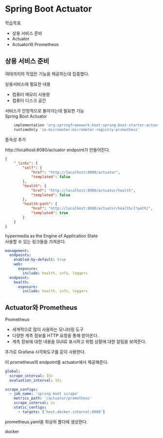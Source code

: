 # Spring Boot Actuator


학습목표
- 상용 서비스 준비
- Actuator
- Actuator와 Prometheus


## 상용 서비스 준비

여태까지의 작업은 기능을 제공하는데 집중했다.  


상용서비스에 필요한 내용
- 컴퓨터 메모리 사용량
- 컴퓨터 디스크 공간

서비스가 안정적으로 돌아가는데 필요한 기능  
Spring Boot Actuator  

```gradle
	implementation 'org.springframework.boot:spring-boot-starter-actuator'
	runtimeOnly 'io.micrometer:micrometer-registry-prometheus'
```
종속성 추가  

http://localhost:8080/actuator endpoint가 만들어진다.  

```json
{
    "_links": {
        "self": {
            "href": "http://localhost:8080/actuator",
            "templated": false
        },
        "health": {
            "href": "http://localhost:8080/actuator/health",
            "templated": false
        },
        "health-path": {
            "href": "http://localhost:8080/actuator/health/{*path}",
            "templated": true
        }
    }
}
```

hypermedia as the Engine of Application State  
사용할 수 있는 링크들을 가져온다.  


```yaml
management:
  endpoints:
    enabled-by-default: true
    web:
      exposure:
        include: health, info, loggers
  endpoint:
    health:
      exposure:
        include: health, info, loggers
```





## Actuator와 Prometheus

Prometheus
- 세계적으로 많이 사용하는 모니터링 도구
- 다양한 계측 정보를 HTTP 요청을 통해 받아온다.
- 계측 정보에 대한 내용을 GUI로 표시하고 위험 상황에 대한 알림을 보여준다.  

추가로 Grafana 시각화도구를 같이 사용한다.  

이 prometheus의 endpoint를 actuator에서 제공해준다.  


```yaml
global:
  scrape_interval: 15s
  evaluation_interval: 15s
  
scrape_configs:
  - job_name: 'spring boot scrape'
    metrics_path: '/actuator/prometheus'
    scrape_interval: 1s
    static_configs: 
      - targets: ['host.docker.internal:8080']
```
prometheus.yaml을 최상위 폴더에 생성한다.  



docker 


